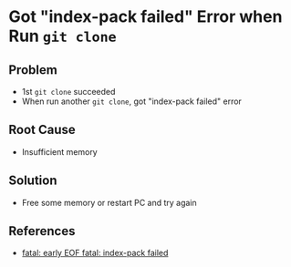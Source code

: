 # Got "index-pack failed" Error when Run `git clone`

## Problem
* 1st `git clone` succeeded
* When run another `git clone`, got "index-pack failed" error

## Root Cause
* Insufficient memory

## Solution
* Free some memory or restart PC and try again

## References
* [fatal: early EOF fatal: index-pack failed](https://stackoverflow.com/questions/21277806/fatal-early-eof-fatal-index-pack-failed)

